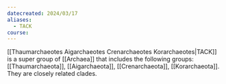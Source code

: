 ```yaml
---
datecreated: 2024/03/17
aliases:
  - TACK
course:
---
```

[[Thaumarchaeotes Aigarchaeotes Crenarchaeotes Korarchaeotes|TACK]] is a super group of [[Archaea]] that includes the following groups: [[Thaumarchaeota]], [[Aigarchaeota]], [[Crenarchaeota]], [[Korarchaeota]]. They are closely related clades.